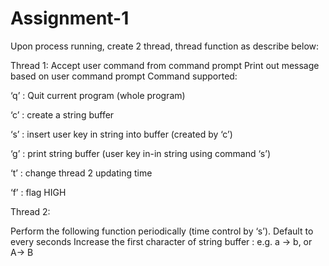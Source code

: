 # Assignment-1

Upon process running, create 2 thread, thread function as describe below:

Thread 1:
Accept user command from command prompt
Print out message based on user command prompt
Command supported:

‘q’ : Quit current program (whole program)

‘c’ : create a string buffer

‘s’ : insert user key in string into buffer (created by ‘c’)

‘g’ : print string buffer (user key in-in string using command ‘s’)

‘t’ : change thread 2 updating time

‘f’ : flag HIGH

Thread 2:

Perform the following function periodically (time control by ‘s’). Default to every seconds
Increase the first character of string buffer : e.g. a → b, or A→ B

